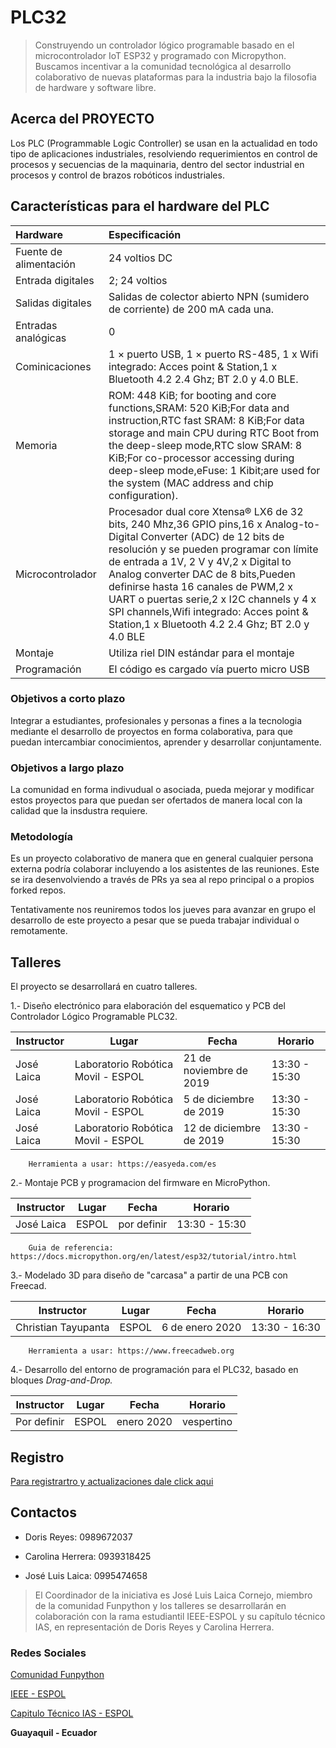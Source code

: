 # PLC32

> Construyendo un controlador lógico programable basado en el microcontrolador IoT ESP32 y programado con Micropython. 
> Buscamos incentivar a la comunidad tecnológica al desarrollo colaborativo de nuevas plataformas para la industria bajo la filosofia de hardware y software libre.

## Acerca del PROYECTO
Los PLC (Programmable Logic Controller) se usan en la actualidad en todo tipo de aplicaciones industriales, resolviendo requerimientos en control de procesos y secuencias de la maquinaria, dentro del sector industrial en procesos y control de brazos robóticos industriales.

## Características para el hardware del PLC

Hardware     | Especificación
:---------------------------| :-------
Fuente de alimentación     | 24 voltios DC 
Entrada digitales|2; 24 voltios
Salidas digitales	| Salidas de colector abierto NPN (sumidero de corriente) de 200 mA cada una.
Entradas analógicas| 0
Cominicaciones	| 1 × puerto USB, 1 × puerto RS-485, 1 x Wifi integrado: Acces point & Station,1 x Bluetooth 4.2 2.4 Ghz; BT 2.0 y 4.0 BLE. 
Memoria | ROM: 448 KiB; for booting and core functions,SRAM: 520 KiB;For data and instruction,RTC fast SRAM: 8 KiB;For data storage and main CPU during RTC Boot from the deep-sleep mode,RTC slow SRAM: 8 KiB;For co-processor accessing during deep-sleep mode,eFuse: 1 Kibit;are used for the system (MAC address and chip configuration).
Microcontrolador | Procesador dual core Xtensa® LX6 de 32 bits, 240 Mhz,36 GPIO pins,16 x Analog-to-Digital Converter (ADC) de 12 bits de resolución y se pueden programar con límite de entrada a 1V, 2 V y 4V,2 x Digital to Analog converter DAC de 8 bits,Pueden definirse hasta 16 canales de PWM,2 x UART o puertas serie,2 x I2C channels y 4 x SPI channels,Wifi integrado: Acces point & Station,1 x Bluetooth 4.2 2.4 Ghz; BT 2.0 y 4.0 BLE
Montaje | Utiliza riel DIN estándar para el montaje
Programación | El código es cargado vía puerto micro USB


### Objetivos a corto plazo

Integrar a estudiantes, profesionales y personas a fines a la tecnologia mediante el desarrollo de proyectos en forma colaborativa, para que puedan intercambiar conocimientos, aprender y desarrollar conjuntamente. 

### Objetivos a largo plazo

La comunidad en forma indivudual o asociada, pueda mejorar y modificar estos proyectos para que puedan ser ofertados de manera local con la calidad que la insdustra requiere. 

### Metodología

Es un proyecto colaborativo de manera que en general cualquier persona externa podría colaborar incluyendo a los asistentes de las reuniones. Este se ira desenvolviendo a través de PRs ya sea al repo principal o a propios forked repos.

Tentativamente nos reuniremos todos los jueves para avanzar en grupo el desarrollo de este proyecto a pesar que se pueda trabajar individual o remotamente.

## Talleres
El proyecto se desarrollará en cuatro talleres. 

1.- Diseño electrónico para elaboración del esquematico y PCB del Controlador Lógico Programable PLC32. 
   
Instructor | Lugar | Fecha | Horario
-----------|-------|-------|--------
José Laica | Laboratorio Robótica Movil - ESPOL | 21 de noviembre de 2019 | 13:30 - 15:30
José Laica | Laboratorio Robótica Movil - ESPOL | 5 de diciembre de 2019 | 13:30 - 15:30
José Laica | Laboratorio Robótica Movil - ESPOL | 12 de diciembre de 2019 | 13:30 - 15:30

        Herramienta a usar: https://easyeda.com/es

2.- Montaje PCB y programacion del firmware en MicroPython.

Instructor | Lugar | Fecha | Horario
-----------|-------|-------|--------
José Laica | ESPOL | por definir | 13:30 - 15:30

        Guia de referencia: https://docs.micropython.org/en/latest/esp32/tutorial/intro.html

3.- Modelado 3D para diseño de "carcasa" a partir de una PCB con Freecad.
   
Instructor | Lugar | Fecha | Horario
-----------|-------|-------|--------
Christian Tayupanta | ESPOL | 6 de enero 2020 | 13:30 - 16:30

        Herramienta a usar: https://www.freecadweb.org

4.- Desarrollo del entorno de programación para el PLC32, basado en bloques _Drag-and-Drop._

Instructor | Lugar | Fecha | Horario
-----------|-------|-------|--------
Por definir | ESPOL | enero 2020 | vespertino


## Registro

[Para registrartro y actualizaciones dale click aqui](https://docs.google.com/forms/d/e/1FAIpQLSdKHHjlvKSSVwDHgesz2nPQxdpG3-TAMdvfw-ti1jtBzHu5PQ/viewform)


## Contactos

* Doris Reyes: 0989672037

* Carolina Herrera: 0939318425

* José Luis Laica: 0995474658


> El Coordinador de la iniciativa es José Luis Laica Cornejo, miembro de la comunidad Funpython y los talleres se desarrollarán en colaboración con la rama estudiantil IEEE-ESPOL y su capítulo técnico IAS, en representación de Doris Reyes y Carolina Herrera. 

### Redes Sociales

[Comunidad Funpython](https://www.instagram.com/funpython/)

[IEEE - ESPOL](https://www.instagram.com/ieee.espol/)

[Capitulo Técnico IAS - ESPOL](https://www.instagram.com/ieee.espol.ias/)

**Guayaquil - Ecuador** 
